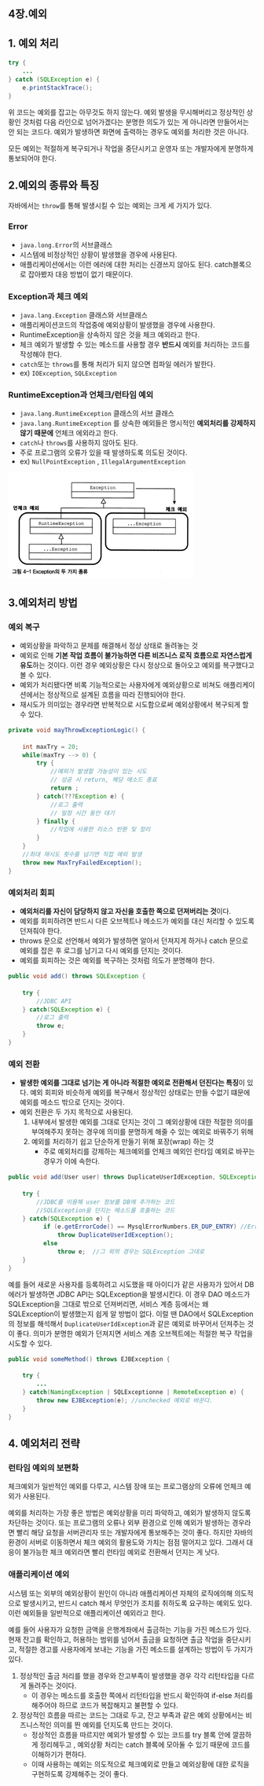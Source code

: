 ## 4장.예외

## 1. 예외 처리

```java
try {
    ...
} catch (SQLException e) {
    e.printStackTrace();
}
```

위 코드는 예외를 잡고는 아무것도 하지 않는다. 예외 발생을 무시해버리고 정상적인 상황인 것처럼 다음 라인으로 넘어가겠다는 분명한 의도가 있는 게 아니라면 만들어서는 안 되는 코드다. 예외가 발생하면 화면에 출력하는 경우도 예외를 처리한 것은 아니다.

모든 예외는 적절하게 복구되거나 작업을 중단시키고 운영자 또는 개발자에게 분명하게 통보되어야 한다.

## 2.예외의 종류와 특징

자바에서는 `throw`를 통해 발생시킬 수 있는 예외는 크게 세 가지가 있다.

### Error

- `java.long.Error`의 서브클래스
- 시스템에 비정상적인 상황이 발생했을 경우에 사용된다. 
- 애플리케이션에서는 이런 에러에 대한 처리는 신경쓰지 않아도 된다. catch블록으로 잡아봤자 대응 방법이 없기 때문이다.

### Exception과 체크 예외

- `java.lang.Exception` 클래스와 서브클래스
- 애플리케이션코드의 작업중에 예외상황이 발생했을 경우에 사용한다.
- RuntimeException을 상속하지 않은 것을 체크 예외라고 한다.
- 체크 예외가 발생할 수 있는 메소드를 사용할 경우 **반드시** 예외를 처리하는 코드를 작성해야 한다.
- `catch`또는 `throws`를 통해 처리가 되지 않으면 컴파일 에러가 발한다.
- ex) `IOException`, `SQLException`

### RuntimeException과 언체크/런타임 예외

- `java.lang.RuntimeException` 클래스의 서브 클래스
- `java.lang.RuntimeException` 를 상속한 예외들은 명시적인 **예외처리를 강제하지 않기 때문에** 언체크 에외라고 한다.
- `catch`나 `throws`를 사용하지 않아도 된다.
- 주로 프로그램의 오류가 있을 때 발생하도록 의도된 것이다.
- ex) `NullPointException` , `IllegalArgumentException`

![img](https://github.com/dilmah0203/TIL/blob/main/Image/Exception01.png)

## 3.예외처리 방법

### 예외 복구

- 예외상황을 파악하고 문제를 해결해서 정상 상태로 돌려놓는 것
- 예외로 인해 **기본 작업 흐름이 불가능하면 다른 비즈니스 로직 흐름으로 자연스럽게 유도**하는 것이다. 이런 경우 예외상황은 다시 정상으로 돌아오고 예외를 복구했다고 볼 수 있다.
- 예외가 처리됐다면 비록 기능적으로는 사용자에게 예외상황으로 비쳐도 애플리케이션에서는 정상적으로 설계된 흐름을 따라 진행되어야 한다.
- 재시도가 의미있는 경우라면 반복적으로 시도함으로써 예외상황에서 복구되게 할 수 있다.

```java
private void mayThrowExceptionLogic() {

    int maxTry = 20;
    while(maxTry --> 0) {
    	try {
            //예외가 발생할 가능성이 있는 시도
            // 성공 시 return, 해당 메소드 종료
        	return ;
    	} catch(???Exception e) {
    		//로그 출력
        	// 일정 시간 동안 대기
    	} finally {
    		//작업에 사용한 리소스 반환 및 정리
    	}
    }
    //최대 재시도 횟수를 넘기면 직접 예외 발생
    throw new MaxTryFailedException();
}
```

### 예외처리 회피

- **예외처리를 자신이 담당하지 않고 자신을 호출한 쪽으로 던져버리는 것**이다. 
- 예외를 회피하려면 반드시 다른 오브젝트나 메소드가 예외를 대신 처리할 수 있도록 던져줘야 한다.
- throws 문으로 선언해서 예외가 발생하면 알아서 던져지게 하거나 catch 문으로 예외를 잡은 후 로그를 남기고 다시 예외를 던지는 것이다.
- 예외를 회피하는 것은 예외를 복구하는 것처럼 의도가 분명해야 한다.

```java
public void add() throws SQLException {

    try {
        //JDBC API
    } catch(SQLException e) {
        //로그 출력
        throw e;
    }
}
```

### 예외 전환

- **발생한 예외를 그대로 넘기는 게 아니라 적절한 예외로 전환해서 던진다는 특징**이 있다. 예외 회피와 비슷하게 예외를 복구해서 정상적인 상태로는 만들 수없기 떄문에 예외를 메소드 밖으로 던지는 것이다. 
- 예외 전환은 두 가지 목적으로 사용된다. 
    1. 내부에서 발생한 예외를 그대로 던지는 것이 그 예외상황에 대한 적절한 의미를 부여해주지 못하는 경우에 의미를 분명하게 해줄 수 있는 예외로 바꿔주기 위해
    2. 예외를 처리하기 쉽고 단순하게 만들기 위해 포장(wrap) 하는 것
       - 주로 예외처리를 강제하는 체크예외를 언체크 예외인 런타임 예외로 바꾸는 경우가 이에 속한다.

```java
public void add(User user) throws DuplicateUserIdException, SQLException {

    try {
        //JDBC를 이용해 user 정보를 DB에 추가하는 코드
        //SQLException을 던지는 메소드를 호출하는 코드
    } catch(SQLException e) {
          if (e.getErrorCode() == MysqlErrorNumbers.ER_DUP_ENTRY) //ErrorCode가 MySQL의 "Duplicate Entry"이면 예외 전환
              throw DuplicateUserIdException();
          else
              throw e;  //그 외의 경우는 SQLException 그대로
    }
}
```

예를 들어 새로운 사용자를 등록하려고 시도했을 때 아이디가 같은 사용자가 있어서 DB 에러가 발생하면 JDBC API는 SQLException을 발생시킨다. 이 경우 DAO 메소드가 SQLException을 그대로 밖으로 던져버리면, 서비스 계층 등에서는 왜 SQLException이 발생했는지 쉽게 알 방법이 없다. 이럴 땐 DAO에서 SQLException의 정보를 해석해서 `DuplicateUserIdException`과 같은 예외로 바꾸어서 던져주는 것이 좋다. 의미가 분명한 예외가 던져지면 서비스 계층 오브젝트에는 적절한 복구 작업을 시도할 수 있다.

```java
public void someMethod() throws EJBException {

    try {
        ...
    } catch(NamingException | SQLExceptionne | RemoteException e) { 
        throw new EJBException(e); //unchecked 예외로 바꾼다.
    }
}
```

## 4. 예외처리 전략

### 런타임 예외의 보편화

체크예외가 일반적인 예외를 다루고, 시스템 장애 또는 프로그램상의 오류에 언체크 예외가 사용된다. 

예외를 처리하는 가장 좋은 방법은 예외상황을 미리 파악하고, 예외가 발생하지 않도록 차단하는 것이다. 또는 프로그램의 오류나 외부 환경으로 인해 예외가 발생하는 경우라면 빨리 해당 요청을 서버관리자 또는 개발자에게 통보해주는 것이 좋다. 하지만 자바의 환경이 서버로 이동하면서 체크 예외의 활용도와 가치는 점점 떨어지고 있다. 그래서 대응이 불가능한 체크 예외라면 빨리 런타임 예외로 전환해서 던지는 게 낫다.

### 애플리케이션 예외

시스템 또는 외부의 예외상황이 원인이 아니라 애플리케이션 자체의 로직에의해 의도적으로 발생시키고, 반드시 catch 해서 무엇인가 조치를 취하도록 요구하는 예외도 있다. 이런 예외들을 일반적으로 애플리케이션 예외라고 한다.

예를 들어 사용자가 요청한 금액을 은행계좌에서 출금하는 기능을 가진 메소드가 있다. 현재 잔고를 확인하고, 허용하는 범위를 넘어서 출금을 요청하면 출금 작업을 중단시키고, 적절한 경고를 사용자에게 보내는 기능을 가진 메소드를 설계하는 방법이 두 가지가 있다.

1. 정상적인 출금 처리를 했을 경우와 잔고부족이 발생했을 경우 각각 리턴타입을 다르게 돌려주는 것이다.
    - 이 경우는 메소드를 호출한 쪽에서 리턴타입을 반드시 확인하여 if-else 처리를 해주어야 하므로 코드가 복잡해지고 불편할 수 있다.
2. 정상적인 흐름을 따르는 코드는 그대로 두고, 잔고 부족과 같은 예외 상황에서는 비즈니스적인 의미를 띈 예외를 던지도록 만드는 것이다.
    - 정상적인 흐름을 따르지만 예외가 발생할 수 있는 코드를 try 블록 안에 깔끔하게 정리헤두고 , 예외상황 처리는 catch 블록에 모아둘 수 있기 때문에 코드를 이해하기가 편하다.
    - 이때 사용하는 예외는 의도적으로 체크예외로 만들고 예외상황에 대한 로직을 구현하도록 강제해주는 것이 좋다.

